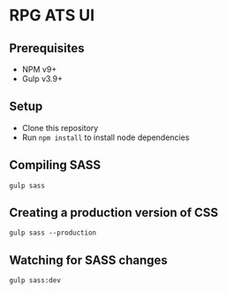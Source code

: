 # RPG ATS UI

## Prerequisites

* NPM v9+
* Gulp v3.9+

## Setup

* Clone this repository 
* Run `npm install` to install node dependencies 

## Compiling SASS
`gulp sass`

## Creating a production version of CSS
`gulp sass --production`

## Watching for SASS changes
`gulp sass:dev`
